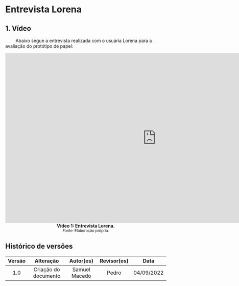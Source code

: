 # Entrevista Lorena

## 1. Vídeo
&emsp;&emsp; Abaixo segue a entrevista realizada com o usuária Lorena para a avaliação do protótipo de papel:

<iframe width="942" height="530" src="https://www.youtube.com/embed/d5wGhlfsKwk" title="Avaliação protótipo de papel participação Lorena" frameborder="0" allow="accelerometer; autoplay; clipboard-write; encrypted-media; gyroscope; picture-in-picture" allowfullscreen></iframe>

<figcaption align='center'>
    <b>Vídeo 1: Entrevista Lorena.</b>
    <br><small>Fonte: Elaboração própria.</small>
</figcaption>

## Histórico de versões

| Versão |                Alteração               | Autor(es) |         Revisor(es)        |  Data |
|:------:|:--------------------------------------:|:-----------:|:----------------------:|:-----:|
|   1.0  |  Criação do documento  |    Samuel Macedo  | Pedro| 04/09/2022 |